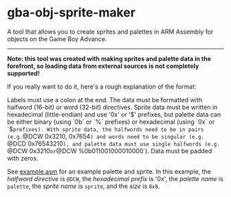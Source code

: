 # gba-obj-sprite-maker

A tool that allows you to create sprites and palettes in ARM Assembly for objects on the Game Boy Advance.

---

**Note: this tool was created with making sprites and palette data in the forefront, so loading data from external sources is not completely supported!**

If you really want to do it, here's a rough explanation of the format:

Labels must use a colon at the end. The data must be formatted with halfword (16-bit) or word (32-bit) directives. Sprite data must be written in hexadecimal (little-endian) and use '0x' or '$' prefixes, but palette data can be either binary (using `0b` or `%` prefixes) or hexadecimal (using `0x` or `$` prefixes). With sprite data, the halfwords need to be in pairs (e.g. `@DCW 0x3210, 0x7654`) and words need to be singular (e.g. `@DCD 0x76543210`), and palette data must use single halfwords (e.g. `@DCW 0x3210` or `@DCW %0b011001000010000`). Data must be padded with zeros.

See [example.asm](example.asm) for an example palette and sprite. In this example, the *halfword directive* is `@DCW`, the *hexadecimal prefix* is '0x', the *palette name* is `palette`, the *sprite name* is `sprite`, and the *size* is `8x8`.

